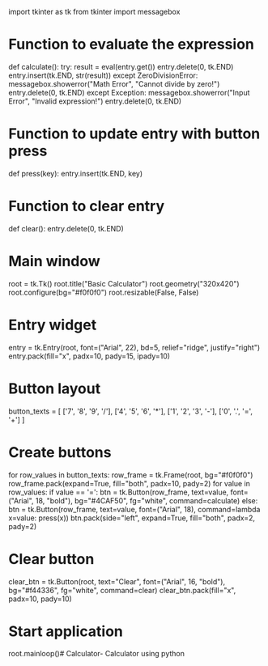 import tkinter as tk
from tkinter import messagebox

# Function to evaluate the expression
def calculate():
    try:
        result = eval(entry.get())
        entry.delete(0, tk.END)
        entry.insert(tk.END, str(result))
    except ZeroDivisionError:
        messagebox.showerror("Math Error", "Cannot divide by zero!")
        entry.delete(0, tk.END)
    except Exception:
        messagebox.showerror("Input Error", "Invalid expression!")
        entry.delete(0, tk.END)

# Function to update entry with button press
def press(key):
    entry.insert(tk.END, key)

# Function to clear entry
def clear():
    entry.delete(0, tk.END)

# Main window
root = tk.Tk()
root.title("Basic Calculator")
root.geometry("320x420")
root.configure(bg="#f0f0f0")
root.resizable(False, False)

# Entry widget
entry = tk.Entry(root, font=("Arial", 22), bd=5, relief="ridge", justify="right")
entry.pack(fill="x", padx=10, pady=15, ipady=10)

# Button layout
button_texts = [
    ['7', '8', '9', '/'],
    ['4', '5', '6', '*'],
    ['1', '2', '3', '-'],
    ['0', '.', '=', '+']
]

# Create buttons
for row_values in button_texts:
    row_frame = tk.Frame(root, bg="#f0f0f0")
    row_frame.pack(expand=True, fill="both", padx=10, pady=2)
    for value in row_values:
        if value == '=':
            btn = tk.Button(row_frame, text=value, font=("Arial", 18, "bold"),
                            bg="#4CAF50", fg="white", command=calculate)
        else:
            btn = tk.Button(row_frame, text=value, font=("Arial", 18),
                            command=lambda x=value: press(x))
        btn.pack(side="left", expand=True, fill="both", padx=2, pady=2)

# Clear button
clear_btn = tk.Button(root, text="Clear", font=("Arial", 16, "bold"),
                      bg="#f44336", fg="white", command=clear)
clear_btn.pack(fill="x", padx=10, pady=10)

# Start application
root.mainloop()# Calculator-
Calculator using python 
